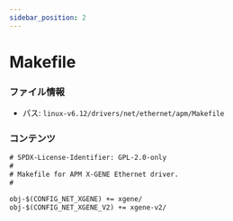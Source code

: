 ```yaml
---
sidebar_position: 2
---
```

# Makefile

### ファイル情報

- パス: `linux-v6.12/drivers/net/ethernet/apm/Makefile`

### コンテンツ

```txt
# SPDX-License-Identifier: GPL-2.0-only
#
# Makefile for APM X-GENE Ethernet driver.
#

obj-$(CONFIG_NET_XGENE) += xgene/
obj-$(CONFIG_NET_XGENE_V2) += xgene-v2/

```

